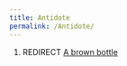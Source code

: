 ```yaml
---
title: Antidote
permalink: /Antidote/
---
```


1.  REDIRECT [A brown bottle](A_brown_bottle "wikilink")
